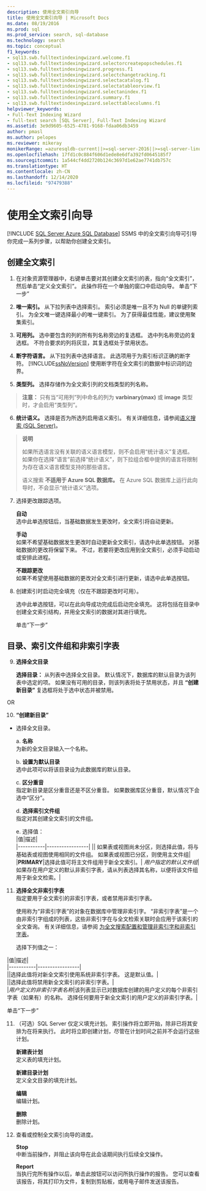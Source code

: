 ```yaml
---
description: 使用全文索引向导
title: 使用全文索引向导 | Microsoft Docs
ms.date: 08/19/2016
ms.prod: sql
ms.prod_service: search, sql-database
ms.technology: search
ms.topic: conceptual
f1_keywords:
- sql13.swb.fulltextindexingwizard.welcome.f1
- sql13.swb.fulltextindexingwizard.selectorcreatepopschedules.f1
- sql13.swb.fulltextindexingwizard.progress.f1
- sql13.swb.fulltextindexingwizard.selectchangetracking.f1
- sql13.swb.fulltextindexingwizard.selectacatalog.f1
- sql13.swb.fulltextindexingwizard.selectatableorview.f1
- sql13.swb.fulltextindexingwizard.selectanindex.f1
- sql13.swb.fulltextindexingwizard.summary.f1
- sql13.swb.fulltextindexingwizard.selecttablecolumns.f1
helpviewer_keywords:
- Full-Text Indexing Wizard
- full-text search [SQL Server], Full-Text Indexing Wizard
ms.assetid: 3e9d9605-6525-4781-9168-fdaa06db3459
author: pmasl
ms.author: pelopes
ms.reviewer: mikeray
monikerRange: =azuresqldb-current||>=sql-server-2016||>=sql-server-linux-2017||=azuresqldb-mi-current
ms.openlocfilehash: 17fd1c0c884f606d1ede8e6dfa392fd0645185f7
ms.sourcegitcommit: 1a544cf4dd2720b124c3697d1e62ae7741db757c
ms.translationtype: HT
ms.contentlocale: zh-CN
ms.lasthandoff: 12/14/2020
ms.locfileid: "97479388"
---
```

# <a name="use-the-full-text-indexing-wizard"></a>使用全文索引向导
[!INCLUDE [SQL Server Azure SQL Database](../../includes/applies-to-version/sql-asdb.md)]
  SSMS 中的全文索引向导可引导你完成一系列步骤，以帮助你创建全文索引。  
  
## <a name="create-a--full-text-index"></a>创建全文索引 

1. 在对象资源管理器中，右键单击要对其创建全文索引的表，指向“全文索引”，然后单击“定义全文索引”。 此操作将在一个单独的窗口中启动向导。
   单击“下一步” 
  
2. **唯一索引。**  从下拉列表中选择索引。 索引必须是唯一且不为 Null 的单键列索引。 为全文唯一键选择最小的唯一键索引。 为了获得最佳性能，建议使用聚集索引。  
  
3.  **可用列。** 选中要包含的列的所有列名称旁边的复选框。  选中列名称旁边的复选框。 不符合要求的列将灰显，其复选框处于禁用状态。  
  
4. **断字符语言。** 从下拉列表中选择语言。 此选项用于为索引标识正确的断字符。 [!INCLUDE[ssNoVersion](../../includes/ssnoversion-md.md)] 使用断字符在全文索引的数据中标识词的边界。  
  
5.  **类型列。** 选择存储作为全文索引列的文档类型的列名称。  

> **注意：** 只有当“可用列”列中命名的列为 **varbinary(max)** 或 **image** 类型时，才会启用“类型列”。  
  
6. **统计语义。** 选择是否为所选列启用语义索引。 有关详细信息，请参阅[语义搜索 (SQL Server)](../../relational-databases/search/semantic-search-sql-server.md)。  
  
>**说明** 
>
>如果所选语言没有关联的语义语言模型，则不会启用“统计语义”复选框。 如果你在选择“语言”前选择“统计语义”，则下拉组合框中提供的语言将限制为存在语义语言模型支持的那些语言。  
>
> 语义搜索 **不适用于 Azure SQL 数据库。** 在 Azure SQL 数据库上运行此向导时，不会显示“统计语义”选项。
  
7. 选择更改跟踪选项。  
  
     **自动**  
     选中此单选按钮后，当基础数据发生更改时，全文索引将自动更新。  
  
     **手动**  
     如果不希望基础数据发生更改时自动更新全文索引，请选中此单选按钮。 对基础数据的更改将保留下来。 不过，若要将更改应用到全文索引，必须手动启动或安排此进程。  
  
     **不跟踪更改**  
     如果不希望使用基础数据的更改对全文索引进行更新，请选中此单选按钮。  
  
8.  创建索引时启动完全填充（仅在不跟踪更改时可用）。
  
     选中此单选按钮，可以在此向导成功完成后启动完全填充。 这将包括在目录中创建全文索引结构，并用全文索引的数据对其进行填充。  
     
     单击“下一步”
  
## <a name="catalog-index-filegroup-and-stoplist"></a>目录、索引文件组和非索引字表   
  
9.  **选择全文目录**  

     **选择目录：** 从列表中选择全文目录。 默认情况下，数据库的默认目录为该列表中选定的项。 如果没有可用的目录，则该列表将处于禁用状态，并且 **“创建新目录”** 复选框将处于选中状态并被禁用。  
  
  OR
  
 10. **“创建新目录”**
 - 选择全文目录。  
  
    a. **名称**  
     为新的全文目录输入一个名称。  
  
     b. **设置为默认目录**  
     选中此项可以将该目录设为此数据库的默认目录。  
  
     c. **区分重音**  
     指定新目录是区分重音还是不区分重音。 如果数据库区分重音，默认情况下会选中“区分”。  
  
     d. **选择索引文件组**  
     指定对其创建全文索引的文件组。  
  
     e. 选择值：  
      |值|描述|  
      |-----------|-----------------|
      |**<default>**| 如果表或视图尚未分区，则选择此值，将与基础表或视图使用相同的文件组。 如果表或视图已分区，则使用主文件组|
      |**PRIMARY**|选择此值可将主文件组用于新全文索引。|
      *用户指定的默认文件组*|如果存在用户定义的默认非索引字表，请从列表选择其名称，以便将该文件组用于新全文检索。|   
  
     
 11. **选择全文非索引字表**  
     指定要用于全文索引的非索引字表，或者禁用非索引字表。  
  
     使用称为“非索引字表”的对象在数据库中管理非索引字。 “非索引字表”是一个由非索引字组成的列表，这些非索引字在与全文检索关联时会应用于该索引的全文查询。 有关详细信息，请参阅 [为全文搜索配置和管理非索引字和非索引字表](../../relational-databases/search/configure-and-manage-stopwords-and-stoplists-for-full-text-search.md)。  
  
     选择下列值之一：  
  
   |值|描述|  
    |-----------|-----------------|  
    |**<system>**|选择此值将对新全文索引使用系统非索引字表。 这是默认值。|  
    |**<off>**|选择此值将禁用新全文索引的非索引字表。|  
    |*用户定义的非索引字表名称*|该列表显示已对数据库创建的用户定义的每个非索引字表（如果有）的名称。 选择任何要用于新全文索引的用户定义的非索引字表。|  
  
  单击“下一步”
  
11. （可选）SQL Server 仅定义填充计划。 索引操作将立即开始，除非已将其安排为在将来执行。 此时将立即创建计划，尽管在计划时间之前并不会运行这些计划。  
  
     **新建表计划**  
     定义表的填充计划。  
  
     **新建目录计划**  
     定义全文目录的填充计划。  
  
     **编辑**  
     编辑计划。  
  
     **删除**  
     删除计划。  
  
5.  查看或控制全文索引向导的进度。  
  
     **Stop**  
     中断当前操作，并阻止该向导在此会话期间执行后续全文操作。  
  
     **Report**  
     当执行完所有操作以后，单击此按钮可以访问所执行操作的报告。 您可以查看该报告，将其打印为文件，复制到剪贴板，或用电子邮件发送该报告。  
  
  
